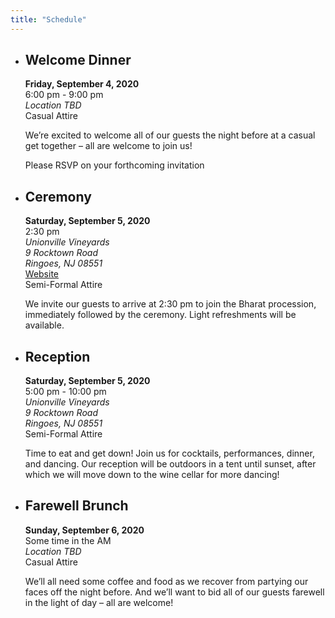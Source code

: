 ```yaml
---
title: "Schedule"
---
```


* ## Welcome Dinner ##

   **Friday, September 4, 2020**  
   6:00 pm - 9:00 pm  
   *Location TBD*  
   Casual Attire

   We’re excited to welcome all of our guests the night before at a casual get together – all are welcome to join us!

   Please RSVP on your forthcoming invitation

* ## Ceremony ##

   **Saturday, September 5, 2020**  
   2:30 pm  
   *Unionville Vineyards  
   9 Rocktown Road  
   Ringoes, NJ 08551*  
   <a href="https://unionvillevineyards.com/" target="_blank" rel="noopener noreferrer" title="Unionville Vineyards">Website</a>  
   Semi-Formal Attire

   We invite our guests to arrive at 2:30 pm to join the Bharat procession, immediately followed by the ceremony. Light refreshments will be available.

* ## Reception ##

   **Saturday, September 5, 2020**  
   5:00 pm - 10:00 pm  
   *Unionville Vineyards  
   9 Rocktown Road  
   Ringoes, NJ 08551*  
   Semi-Formal Attire

   Time to eat and get down! Join us for cocktails, performances, dinner, and dancing. Our reception will be outdoors in a tent until sunset, after which we will move down to the wine cellar for more dancing!

* ## Farewell Brunch ##

   **Sunday, September 6, 2020**  
   Some time in the AM  
   *Location TBD*  
   Casual Attire

   We’ll all need some coffee and food as we recover from partying our faces off the night before. And we’ll want to bid all of our guests farewell in the light of day – all are welcome!
